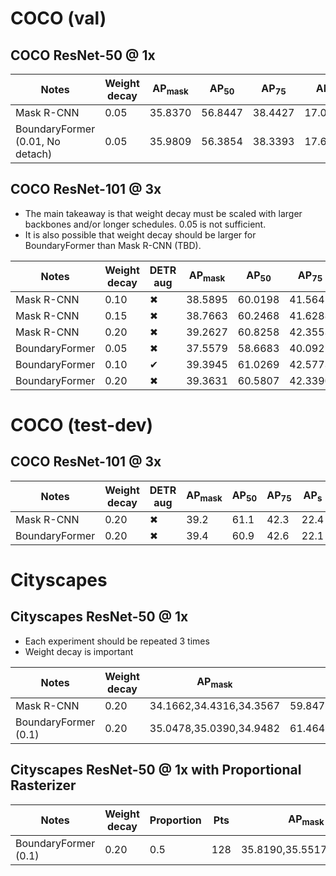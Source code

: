 # COCO (val)

## COCO ResNet-50 @ 1x

|Notes|Weight decay|AP<sub>mask</sub>|AP<sub>50</sub>|AP<sub>75</sub>|AP<sub>s</sub>|AP<sub>m</sub>|AP<sub>l</sub>|AP<sub>bbox</sub>|
|---|---|---|---|---|---|---|---|---|
|Mask R-CNN|0.05|35.8370|56.8447|38.4427|17.0811|38.2020|51.7407|38.7646|
|BoundaryFormer (0.01, No detach)|0.05|35.9809|56.3854|38.3393|17.6114|38.3080|52.6425|38.5038|


## COCO ResNet-101 @ 3x

* The main takeaway is that weight decay must be scaled with larger
  backbones and/or longer schedules. 0.05 is not sufficient.
* It is also possible that weight decay should be larger for
  BoundaryFormer than Mask R-CNN (TBD).

|Notes|Weight decay|DETR aug|AP<sub>mask</sub>|AP<sub>50</sub>|AP<sub>75</sub>|AP<sub>s</sub>|AP<sub>m</sub>|AP<sub>l</sub>|AP<sub>bbox</sub>|
|---|---|---|---|---|---|---|---|---|---|
|Mask R-CNN|0.10|✖|38.5895|60.0198|41.5645|19.2262|40.9211|55.7962|42.3495|
|Mask R-CNN|0.15|✖|38.7663|60.2468|41.6288|19.1839|41.3015|55.6481|42.5476|
|Mask R-CNN|0.20|✖|39.2627|60.8258|42.3553|19.5025|41.7188|55.9546|43.1227|
|BoundaryFormer|0.05|✖|37.5579|58.6683|40.0921|18.8434|39.4459|54.3999|40.8340|
|BoundaryFormer|0.10|✔|39.3945|61.0269|42.5773|19.5278|41.8965|56.9687|43.1426|
|BoundaryFormer|0.20|✖|39.3631|60.5807|42.3390|19.1427|41.8537|57.3476|42.9176|

# COCO (test-dev)

## COCO ResNet-101 @ 3x

|Notes|Weight decay|DETR aug|AP<sub>mask</sub>|AP<sub>50</sub>|AP<sub>75</sub>|AP<sub>s</sub>|AP<sub>m</sub>|AP<sub>l</sub>|
|---|---|---|---|---|---|---|---|---|
|Mask R-CNN|0.20|✖|39.2|61.1|42.3|22.4|41.4|50.7|
|BoundaryFormer|0.20|✖|39.4|60.9|42.6|22.1|42.0|51.2|

# Cityscapes

## Cityscapes ResNet-50 @ 1x

* Each experiment should be repeated 3 times
* Weight decay is important

|Notes|Weight decay|AP<sub>mask</sub>|AP<sub>50</sub>|
|---|---|---|---|
|Mask R-CNN|0.20|34.1662,34.4316,34.3567|59.8479,60.4224,61.1025|
|BoundaryFormer (0.1)|0.20|35.0478,35.0390,34.9482|61.4642,61.0663,61.5829|

## Cityscapes ResNet-50 @ 1x with Proportional Rasterizer

|Notes|Weight decay|Proportion|Pts|AP<sub>mask</sub>|AP<sub>50</sub>|
|---|---|---|---|---|---|
|BoundaryFormer (0.1)|0.20|0.5|128|35.8190,35.5517,35.3873|61.7378,61.2544,60.8059|
